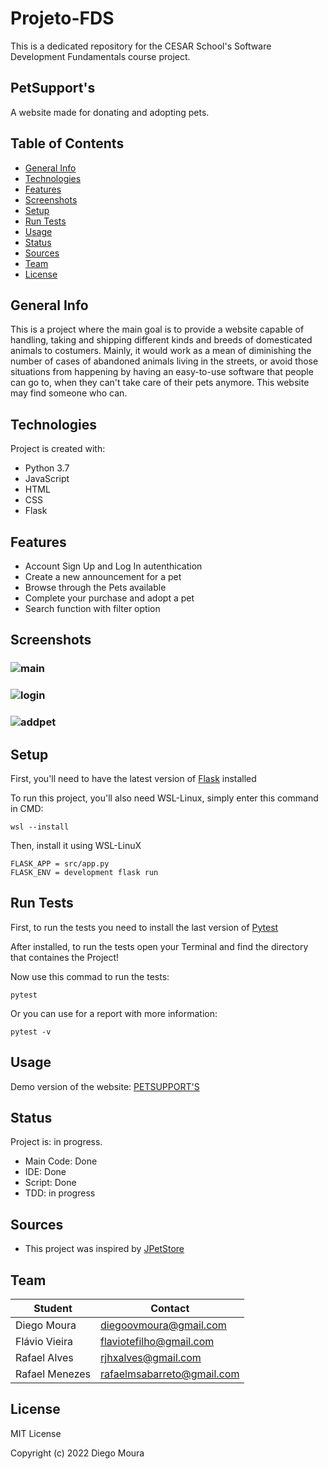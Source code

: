 # Projeto-FDS

This is a dedicated repository for the CESAR School's Software Development Fundamentals course project.

## PetSupport's

A website made for donating and adopting pets.

## Table of Contents

- [General Info](#general-info)
- [Technologies](#technologies)
- [Features](#features)
- [Screenshots](#screenshots)
- [Setup](#setup)
- [Run Tests](#run-tests)
- [Usage](#usage)
- [Status](#status)
- [Sources](#sources)
- [Team](#team)
- [License](#license)

## General Info

This is a project where the main goal is to provide a website capable of handling, taking and shipping different kinds and breeds of domesticated animals to costumers. Mainly, it would work as a mean of diminishing the number of cases of abandoned animals living in the streets, or avoid those situations from happening by having an easy-to-use software that people can go to, when they can't take care of their pets anymore. This website may find someone who can.

## Technologies

Project is created with:

- Python 3.7
- JavaScript
- HTML
- CSS
- Flask

## Features

- Account Sign Up and Log In autenthication
- Create a new announcement for a pet
- Browse through the Pets available
- Complete your purchase and adopt a pet
- Search function with filter option

## Screenshots

### ![main](https://i.imgur.com/Y1NQAuO.png)

### ![login](https://i.imgur.com/hn6VOya.png)

### ![addpet](https://i.imgur.com/lYch24C.png)

## Setup

First, you'll need to have the latest version of [Flask](https://flask.palletsprojects.com/en/2.1.x/installation/) installed

To run this project, you'll also need WSL-Linux, simply enter this command in CMD:

```
wsl --install
```

Then, install it using WSL-LinuX

```
FLASK_APP = src/app.py
FLASK_ENV = development flask run
```

## Run Tests

First, to run the tests you need to install the last version of [Pytest](https://docs.pytest.org/en/7.1.x/getting-started.html)

After installed, to run the tests open your Terminal and find the directory that containes the Project!

Now use this commad to run the tests:

```
pytest
```

Or you can use for a report with more information:

```
pytest -v
```

## Usage

Demo version of the website: [PETSUPPORT'S](https://petsupports.herokuapp.com/)

## Status

Project is: in progress.

- Main Code: Done
- IDE: Done
- Script: Done
- TDD: in progress

## Sources

- This project was inspired by [JPetStore](https://petstore.octoperf.com/actions/Catalog.action)

## Team

| Student        | Contact                    |
| -------------- | -------------------------- |
| Diego Moura    | diegoovmoura@gmail.com     |
| Flávio Vieira  | flaviotefilho@gmail.com    |
| Rafael Alves   | rjhxalves@gmail.com        |
| Rafael Menezes | rafaelmsabarreto@gmail.com |

## License

MIT License

Copyright (c) 2022 Diego Moura
